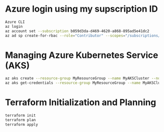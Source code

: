 # Azure login using my supscription ID

```bash
Azure CLI
az login
az account set --subscription b059d3da-d469-4620-a868-895ad5e41dc2
az ad sp create-for-rbac --role="Contributor" --scopes="/subscriptions/b059d3da-d469-4620-a868-895ad5e41dc2"
```
# Managing Azure Kubernetes Service (AKS)
```bash
az aks create --resource-group MyResourceGroup --name MyAKSCluster --node-count 1 --enable-addons monitoring --generate-ssh-keys
az aks get-credentials --resource-group MyResourceGroup --name MyAKSCluster
```

# Terraform Initialization and Planning
```bash
terraform init
terraform plan
terraform apply
```
